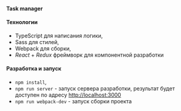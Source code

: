 #### Task manager

#### Технологии
- TypeScript для написания логики,
- Sass для стилей,
- Webpack для сборки,
- *React* + *Redux* фреймворк для компонентной разработки

#### Разработка и запуск
- `npm install`,
- `npm run server` - запуск сервера разработки, результат будет доступен по адресу [http://localhost:3000](http://localhost:3200)
- `npm run webpack-dev` - запуск сборки проекта
